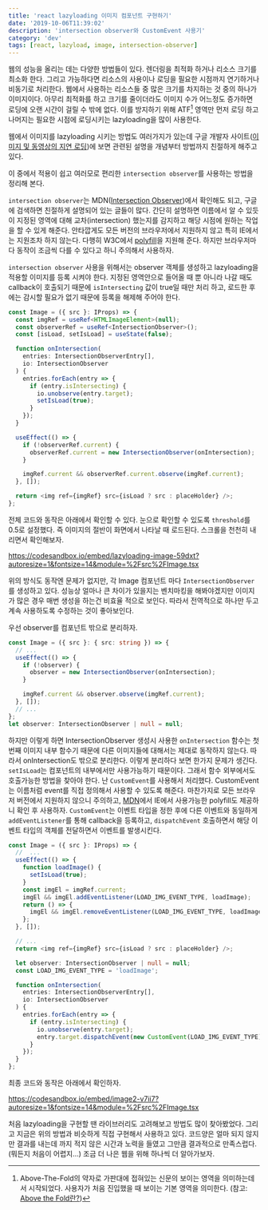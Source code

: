 ```yaml
---
title: 'react lazyloading 이미지 컴포넌트 구현하기'
date: '2019-10-06T11:39:02'
description: 'intersection observer와 CustomEvent 사용기'
category: 'dev'
tags: [react, lazyload, image, intersection-observer]
---
```


웹의 성능을 올리는 데는 다양한 방법들이 있다. 렌더링을 최적화 하거나 리소스 크기를 최소화 한다. 그리고 가능하다면 리소스의 사용이나 로딩을 필요한 시점까지 연기하거나 비동기로 처리한다. 웹에서 사용하는 리소스들 중 많은 크기를 차지하는 것 중의 하나가 이미지이다. 아무리 최적화를 하고 크기를 줄이더라도 이미지 수가 어느정도 증가하면 로딩에 오랜 시간이 걸릴 수 밖에 없다. 이를 방지하기 위해 ATF[^1] 영역만 먼저 로딩 하고 나머지는 필요한 시점에 로딩시키는 lazyloading을 많이 사용한다.

웹에서 이미지를 lazyloading 시키는 방법도 여러가지가 있는데 구글 개발자 사이트([이미지 및 동영상의 지연 로딩](https://developers.google.com/web/fundamentals/performance/lazy-loading-guidance/images-and-video/?hl=ko))에 보면 관련된 설명을 개념부터 방법까지 친절하게 해주고 있다.

이 중에서 적용이 쉽고 여러모로 편리한 `intersection observer`를 사용하는 방법을 정리해 본다.

`intersection observer`는 MDN([Intersection Observer](https://developer.mozilla.org/en-US/docs/Web/API/Intersection_Observer_API))에서 확인해도 되고, 구글에 검색하면 친절하게 설명되어 있는 글들이 많다. 간단히 설명하면 이름에서 알 수 있듯이 지정된 영역에 대해 교차(intersection) 했는지를 감지하고 해당 시점에 원하는 작업을 할 수 있게 해준다. 안타깝게도 모든 버전의 브라우저에서 지원하지 않고 특히 IE에서는 지원조차 하지 않는다. 다행히 W3C에서 [polyfill](https://github.com/w3c/IntersectionObserver/tree/master/polyfill)을 지원해 준다. 하지만 브라우저마다 동작이 조금씩 다를 수 있다고 하니 주의해서 사용하자.

`intersection observer` 사용을 위해서는 observer 객체를 생성하고 lazyloading을 적용할 이미지를 등록 시켜야 한다. 지정된 영역안으로 들어올 때 뿐 아니라 나갈 때도 callback이 호출되기 때문에 `isIntersecting` 값이 true일 때만 처리 하고, 로드한 후에는 감시할 필요가 없기 때문에 등록을 해제해 주어야 한다.

```ts
const Image = ({ src }: IProps) => {
  const imgRef = useRef<HTMLImageElement>(null);
  const observerRef = useRef<IntersectionObserver>();
  const [isLoad, setIsLoad] = useState(false);

  function onIntersection(
    entries: IntersectionObserverEntry[],
    io: IntersectionObserver
  ) {
    entries.forEach(entry => {
      if (entry.isIntersecting) {
        io.unobserve(entry.target);
        setIsLoad(true);
      }
    });
  }

  useEffect(() => {
    if (!observerRef.current) {
      observerRef.current = new IntersectionObserver(onIntersection);
    }

    imgRef.current && observerRef.current.observe(imgRef.current);
  }, []);

  return <img ref={imgRef} src={isLoad ? src : placeHolder} />;
};
```

전체 코드와 동작은 아래에서 확인할 수 있다. 눈으로 확인할 수 있도록 `threshold`를 0.5로 설정했다. 즉 이미지의 절반이 화면에서 나타날 때 로드된다. 스크롤을 천천히 내리면서 확인해보자.

https://codesandbox.io/embed/lazyloading-image-59dxt?autoresize=1&fontsize=14&module=%2Fsrc%2FImage.tsx

위의 방식도 동작엔 문제가 없지만, 각 Image 컴포넌트 마다 `IntersectionObserver`를 생성하고 있다. 성능상 얼마나 큰 차이가 있을지는 벤치마킹을 해봐야겠지만 이미지가 많은 경우 매번 생성을 하는건 비효율 적으로 보인다. 따라서 전역적으로 하나만 두고 계속 사용하도록 수정하는 것이 좋아보인다.

우선 observer를 컴포넌트 밖으로 분리하자.

```ts
const Image = ({ src }: { src: string }) => {
  // ...
  useEffect(() => {
    if (!observer) {
      observer = new IntersectionObserver(onIntersection);
    }

    imgRef.current && observer.observe(imgRef.current);
  }, []);
  // ...
};
let observer: IntersectionObserver | null = null;
```

하지만 이렇게 하면 IntersectionObserver 생성시 사용한 `onIntersection` 함수는 첫번째 이미지 내부 함수기 때문에 다른 이미지들에 대해서는 제대로 동작하지 않는다. 따라서 onIntersection도 밖으로 분리한다. 이렇게 분리하다 보면 한가지 문제가 생긴다. `setIsLoad`는 컴포넌트의 내부에서만 사용가능하기 때문이다. 그래서 함수 외부에서도 호출가능한 방법을 찾아야 한다. 난 `CustomEvent`를 사용해서 처리했다. CustomEvent는 이름처럼 event를 직접 정의해서 사용할 수 있도록 해준다. 마찬가지로 모든 브라우저 버전에서 지원하지 않으니 주의하고, [MDN](https://developer.mozilla.org/ko/docs/Web/API/CustomEvent/CustomEvent)에서 IE에서 사용가능한 polyfill도 제공하니 확인 후 사용하자.
`CustomEvent`는 이벤트 타입을 정한 후에 다른 이벤트와 동일하게 `addEventListener`를 통해 callback을 등록하고, `dispatchEvent` 호출하면서 해당 이벤트 타입의 객체를 전달하면서 이벤트를 발생시킨다.

```ts
const Image = ({ src }: IProps) => {
  //  ...
  useEffect(() => {
    function loadImage() {
      setIsLoad(true);
    }
    const imgEl = imgRef.current;
    imgEl && imgEl.addEventListener(LOAD_IMG_EVENT_TYPE, loadImage);
    return () => {
      imgEl && imgEl.removeEventListener(LOAD_IMG_EVENT_TYPE, loadImage);
    };
  }, []);

  // ...
  return <img ref={imgRef} src={isLoad ? src : placeHolder} />;

  let observer: IntersectionObserver | null = null;
  const LOAD_IMG_EVENT_TYPE = 'loadImage';

  function onIntersection(
    entries: IntersectionObserverEntry[],
    io: IntersectionObserver
  ) {
    entries.forEach(entry => {
      if (entry.isIntersecting) {
        io.unobserve(entry.target);
        entry.target.dispatchEvent(new CustomEvent(LOAD_IMG_EVENT_TYPE));
      }
    });
  }
};
```

최종 코드와 동작은 아래에서 확인하자.

https://codesandbox.io/embed/image2-v7ii7?autoresize=1&fontsize=14&module=%2Fsrc%2FImage.tsx

처음 lazyloading을 구현할 땐 라이브러리도 고려해보고 방법도 많이 찾아봤었다. 그리고 지금은 위의 방법과 비슷하게 직접 구현해서 사용하고 있다. 코드양은 얼마 되지 않지만 결과를 내는데 까지 적지 않은 시간과 노력을 들였고 그만큼 결과적으로 만족스럽다. (뭐든지 처음이 어렵지...) 조금 더 나은 웹을 위해 하나씩 더 알아가보자.

[^1]: Above-The-Fold의 약자로 가판대에 접혀있는 신문의 보이는 영역을 의미하는데서 시작되었다. 사용자가 처음 진입했을 때 보이는 기본 영역을 의미한다. (참고: [Above the Fold란?](https://m.blog.naver.com/PostView.nhn?blogId=beusable&logNo=220887404946&proxyReferer=https%3A%2F%2Fwww.google.com%2F))
